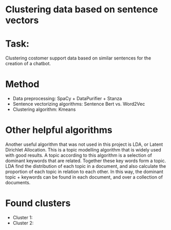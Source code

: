 # Clustering data based on sentence vectors

# Task:
Clustering costomer support data based on similar sentences for the creation of a chatbot.

# Method
- Data preprocessing: SpaCy + DataPurifier + Stanza
- Sentence vectorizing algorithms: Sentence Bert vs. Word2Vec
- Clustering algorithm: Kmeans

# Other helpful algorithms
Another useful algorithm that was not used in this project is LDA, or Latent Dirichlet Allocation. This is a topic modelling algorithm that is widely used with good results. A topic according to this algorithm is a selection of dominant keywords that are related. Together these key words form a topic. LDA find the distribution of each topic in a document, and also calculate the proportion of each topic in relation to each other. In this way, the dominant topic + keywords can be found in each document, and over a collection of documents.

# Found clusters
- Cluster 1:
- Cluster 2:
